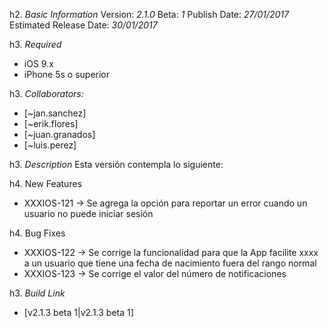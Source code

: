 h2. *Basic Information*
Version: *2.1.0*
Beta: *1*
Publish Date: *27/01/2017*
Estimated Release Date: *30/01/2017*

h3. *Required*
* iOS 9.x
* iPhone 5s o superior

h3. *Collaborators:*
* [~jan.sanchez]
* [~erik.flores]
* [~juan.granados]
* [~luis.perez]

h3. *Description*
Esta versión contempla lo siguiente:

h4. New Features
+ XXXIOS-121 -> Se agrega la opción para reportar un error cuando un usuario no puede iniciar sesión

h4. Bug Fixes
+ XXXIOS-122 -> Se corrige la funcionalidad para que la App facilite xxxx a un usuario que tiene una fecha de nacimiento fuera del rango normal
+ XXXIOS-123 -> Se corrige el valor del número de notificaciones

h3. *Build Link*
* [v2.1.3 beta 1|v2.1.3 beta 1]
